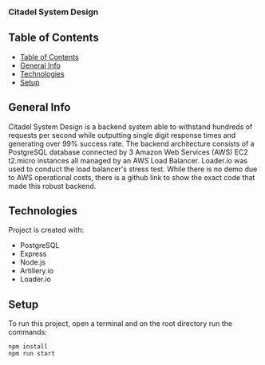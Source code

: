### Citadel System Design 

## Table of Contents

- [Table of Contents](#table-of-contents)
- [General Info](#general-info)
- [Technologies](#technologies)
- [Setup](#setup)

## General Info

Citadel System Design is a backend system able to withstand hundreds of requests per second while outputting single digit response times and generating over 99% success rate. 
The backend architecture consists of a PostgreSQL database connected by 3 Amazon Web Services (AWS) EC2 t2.micro instances all managed by an AWS Load Balancer. 
Loader.io was used to conduct the load balancer's stress test. 
While there is no demo due to AWS operational costs, there is a github link to show the exact code that made this robust backend.

## Technologies

Project is created with:

- PostgreSQL
- Express
- Node.js
- Artillery.io
- Loader.io

## Setup

To run this project, open a terminal and on the root directory run the commands:

```
npm install
npm run start
```


